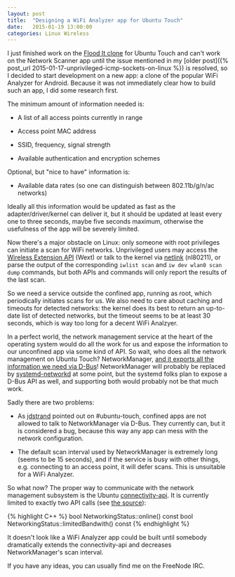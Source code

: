 ```yaml
---
layout: post
title:  "Designing a WiFi Analyzer app for Ubuntu Touch"
date:   2015-01-19 13:00:00
categories: Linux Wireless
---
```


I just finished work on the [Flood It clone][github-floodit] for Ubuntu Touch and can't work on the Network Scanner app until the issue mentioned in my [older post]({% post_url 2015-01-17-unprivileged-icmp-sockets-on-linux %}) is resolved, so I decided to start development on a new app: a clone of the popular WiFi Analyzer for Android. Because it was not immediately clear how to build such an app, I did some research first.

The minimum amount of information needed is:

- A list of all access points currently in range

- Access point MAC address

- SSID, frequency, signal strength

- Available authentication and encryption schemes

Optional, but "nice to have" information is:

- Available data rates (so one can distinguish between 802.11b/g/n/ac networks)

Ideally all this information would be updated as fast as the adapter/driver/kernel can deliver it, but it should be updated at least every one to three seconds, maybe five seconds maximum, otherwise the usefulness of the app will be severely limited.

Now there's a major obstacle on Linux: only someone with root privileges can initiate a scan for WiFi networks. Unprivileged users may access the [Wireless Extension API][wext] (Wext) or talk to the kernel via [netlink][nl80211] (nl80211), or parse the output of the corresponding `iwlist scan`  and `iw dev wlan0 scan dump` commands, but both APIs and commands will only report the results of the last scan.

So we need a service outside the confined app, running as root, which periodically initiates scans for us. We also need to care about caching and timeouts for detected networks: the kernel does its best to return an up-to-date list of detected networks, but the timeout seems to be at least 30 seconds, which is way too long for a decent WiFi Analzyer.

In a perfect world, the network management service at the heart of the operating system would do all the work for us and expose the information to our unconfined app via some kind of API. So wait, who does all the network management on Ubuntu Touch? NetworkManager, [and it exports all the information we need via D-Bus][network-manager-dbus]! NetworkManager will probably be replaced by [systemd-networkd] at some point, but the systemd folks plan to expose a D-Bus API as well, and supporting both would probably not be that much work.

Sadly there are two problems:

- As [jdstrand] pointed out on #ubuntu-touch, confined apps are not allowed to talk to NetworkManager via D-Bus. They currently can, but it is considered a bug, because this way any app can mess with the network configuration.

- The default scan interval used by NetworkManager is extremely long (seems to be 15 seconds), and if the service is busy with other things, e.g. connecting to an access point, it will defer scans. This is unsuitable for a WiFi Analyzer.

So what now? The proper way to communicate with the network management subsystem is the Ubuntu [connectivity-api]. It is currently limited to exactly two API calls (see [the source][connectivity-api-source]):

{% highlight C++ %}
bool NetworkingStatus::online() const
bool NetworkingStatus::limitedBandwith() const
{% endhighlight %}

It doesn't look like a WiFi Analyzer app could be built until somebody dramatically extends the connectivity-api and decreases NetworkManager's scan interval.

If you have any ideas, you can usually find me on the FreeNode IRC.


[github-floodit]: https://github.com/Sturmflut/ubuntu-touch-floodit
[connectivity-api]: https://launchpad.net/connectivity-api
[wext]: http://wireless.kernel.org/en/developers/Documentation/Wireless-Extensions
[nl80211]: http://wireless.kernel.org/en/developers/Documentation/nl80211
[network-manager-dbus]: http://cgit.freedesktop.org/NetworkManager/NetworkManager/tree/introspection/nm-access-point.xml
[systemd-networkd]: http://www.freedesktop.org/software/systemd/man/systemd-networkd.service.html
[jdstrand]: https://launchpad.net/~jdstrand
[connectivity-api]: https://launchpad.net/connectivity-api
[connectivity-api-source]: https://bazaar.launchpad.net/~unity-api-team/connectivity-api/trunk.15.04/view/head:/src/qt/qml/Ubuntu/Connectivity/networking-status.cpp